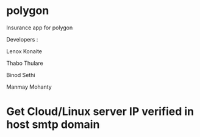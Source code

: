 # polygon
Insurance app for polygon

Developers :

Lenox Konaite

Thabo Thulare

Binod Sethi

Manmay Mohanty

# Get Cloud/Linux server IP verified in host smtp domain
